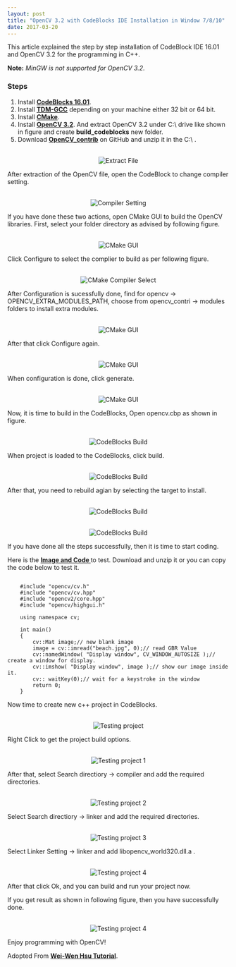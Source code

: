 ```yaml
---
layout: post
title: "OpenCV 3.2 with CodeBlocks IDE Installation in Window 7/8/10"
date: 2017-03-20
---
```


This article explained the step by step installation of CodeBlock IDE 16.01 and OpenCV 3.2 for the programming in C++. 

**Note:** _MinGW is not supported for OpenCV 3.2._

### Steps
1. Install [**CodeBlocks 16.01**](http://www.codeblocks.org/downloads).
2. Install [**TDM-GCC**](http://tdm-gcc.tdragon.net/download) depending on your machine either 32 bit or 64 bit.
3. Install [**CMake**](https://cmake.org/download/).
4. Install [**OpenCV 3.2**](http://opencv.org/). And extract OpenCV 3.2 under C:\ drive like shown in figure and create **build_codeblocks** new folder.
5. Download [**OpenCV_contrib**](https://github.com/opencv/opencv_contrib) on GitHub and unzip it in the C:\ .
<p align="center">
  <br>
  <img src="/images/opencv_codeblock/extractopencv.png" title="Extract File">
  <br>
</p>

After extraction of the OpenCV file, open the CodeBlock to change compiler setting. 

<p align="center">
  <br>
  <img src="/images/opencv_codeblock/toolchain.png" title="Compiler Setting">
  <br>
</p>


If you have done these two actions, open CMake GUI to build the OpenCV libraries. First, select your folder directory as advised by following figure.

<p align="center">
  <br>
  <img src="/images/opencv_codeblock/cmake.png" title="CMake GUI">
  <br>
</p>

Click Configure to select the complier to build as per following figure.

<p align="center">
  <br>
  <img src="/images/opencv_codeblock/cmake_generator.png" title="CMake Compiler Select">
  <br>
</p>


After Configuration is sucessfully done, find for opencv -> OPENCV_EXTRA_MODULES_PATH, choose from opencv_contri -> modules folders to install extra modules.

<p align="center">
  <br>
  <img src="/images/opencv_codeblock/select_contri.png" title="CMake GUI">
  <br>
</p>

After that click Configure again.
<p align="center">
  <br>
  <img src="/images/opencv_codeblock/cmake_contri.png" title="CMake GUI">
  <br>
</p>

When configuration  is done, click generate.

<p align="center">
  <br>
  <img src="/images/opencv_codeblock/generate_cmake.png" title="CMake GUI">
  <br>
</p>

Now, it is time to build in the CodeBlocks, Open opencv.cbp as shown in figure.

<p align="center">
  <br>
  <img src="/images/opencv_codeblock/opencv_project.png" title="CodeBlocks Build">
  <br>
</p>

When project is loaded to the CodeBlocks, click build.

<p align="center">
  <br>
  <img src="/images/opencv_codeblock/build_project.png" title="CodeBlocks Build">
  <br>
</p>

After that, you need to rebuild agian by selecting the target to install.

<p align="center">
  <br>
  <img src="/images/opencv_codeblock/retarget.png" title="CodeBlocks Build">
  <br>
</p>

<p align="center">
  <br>
  <img src="/images/opencv_codeblock/build_again.png" title="CodeBlocks Build">
  <br>
</p>

If you have done all the steps successfully, then it is time to start coding.

Here is the <a href="https://www.dropbox.com/s/1f1v7vgzv0rrz80/opencv_test.zip?dl=0" target="_blank"><strong>Image and Code </strong></a> to test. Download and unzip it or you can copy the code below to test it. 

<pre><code class="language-cpp">
	#include "opencv/cv.h"
	#include "opencv/cv.hpp"
	#include "opencv2/core.hpp"
	#include "opencv/highgui.h"

	using namespace cv;

	int main()
	{
	    cv::Mat image;// new blank image
	    image = cv::imread("beach.jpg", 0);// read GBR Value
	    cv::namedWindow( "Display window", CV_WINDOW_AUTOSIZE );// create a window for display.
	    cv::imshow( "Display window", image );// show our image inside it.
	    cv:: waitKey(0);// wait for a keystroke in the window
	    return 0;
	}
</code></pre>

Now time to create new c++ project in CodeBlocks. 

<p align="center">
  <br>
  <img src="/images/opencv_codeblock/test.png" title="Testing project">
  <br>
</p>

Right Click to get the project build options.
<p align="center">
  <br>
  <img src="/images/opencv_codeblock/build_test.png" title="Testing project 1">
  <br>
</p>

After that, select Search directiory -> compiler and add the required directories.
<p align="center">
  <br>
  <img src="/images/opencv_codeblock/codeblocks_build.png" title="Testing project 2">
  <br>
</p>

Select Search directiory -> linker and add the required directories.
<p align="center">
  <br>
  <img src="/images/opencv_codeblock/codblock_build_link.png" title="Testing project 3">
  <br>
</p>

Select Linker Setting -> linker and add libopencv_world320.dll.a .

<p align="center">
  <br>
  <img src="/images/opencv_codeblock/codeblock_build_liner.png" title="Testing project 4">
  <br>
</p>

After that click Ok, and you can build and run your project now.

If you get result as shown in following figure, then you have successfully done. 

<p align="center">
  <br>
  <img src="/images/opencv_codeblock/succss.png" title="Testing project 4">
  <br>
</p>

Enjoy programming with OpenCV!

Adopted From [**Wei-Wen Hsu Tutorial**](https://www.slideshare.net/WeiWenHsu/using-opencv-320-with-codeblocks).